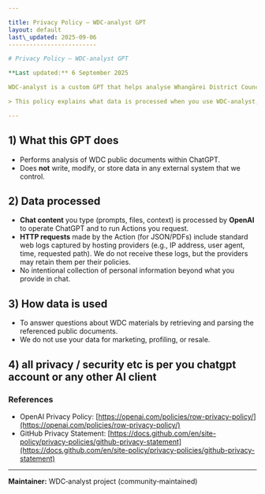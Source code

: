 ```yaml
---

title: Privacy Policy – WDC‑analyst GPT
layout: default
last\_updated: 2025-09-06
-------------------------

# Privacy Policy – WDC‑analyst GPT

**Last updated:** 6 September 2025

WDC‑analyst is a custom GPT that helps analyse Whangārei District Council (WDC) agendas and minutes. It can browse the web and call a read‑only Action to fetch a JSON index and publicly available PDFs.

> This policy explains what data is processed when you use WDC‑analyst, how it is used, and your choices.

---
```


## 1) What this GPT does

* Performs analysis of WDC public documents within ChatGPT.
* Does **not** write, modify, or store data in any external system that we control.

## 2) Data processed

* **Chat content** you type (prompts, files, context) is processed by **OpenAI** to operate ChatGPT and to run Actions you request.
* **HTTP requests** made by the Action (for JSON/PDFs) include standard web logs captured by hosting providers (e.g., IP address, user agent, time, requested path). We do not receive these logs, but the providers may retain them per their policies.
* No intentional collection of personal information beyond what you provide in chat.

## 3) How data is used

* To answer questions about WDC materials by retrieving and parsing the referenced public documents.
* We do not use your data for marketing, profiling, or resale.

## 4) all privacy / security etc is per you chatgpt account or any other AI client  

### References

* OpenAI Privacy Policy: [https://openai.com/policies/row-privacy-policy/](https://openai.com/policies/row-privacy-policy/)
* GitHub Privacy Statement: [https://docs.github.com/en/site-policy/privacy-policies/github-privacy-statement](https://docs.github.com/en/site-policy/privacy-policies/github-privacy-statement)

---

**Maintainer:** WDC‑analyst project (community‑maintained)
